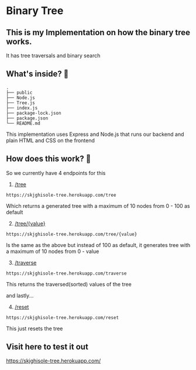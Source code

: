 # Binary Tree

## This is my Implementation on how the binary tree works.

It has tree traversals and binary search

## What's inside? 🚀
    .
    ├── public
    ├── Node.js
    ├── Tree.js
    ├── index.js
    ├── package-lock.json
    ├── package.json
    └── README.md
    
This implementation uses Express and Node.js that runs our backend and plain HTML and CSS on the frontend

## How does this work? 🤔
So we currently have 4 endpoints for this
1. [/tree](https://skjghisole-tree.herokuapp.com/tree)
```shell
https://skjghisole-tree.herokuapp.com/tree
```
Which returns a generated tree with a maximum of 10 nodes from 0 - 100 as default

2. [/tree/{value}](https://skjghisole-tree.herokuapp.com/tree/5)
```shell
https://skjghisole-tree.herokuapp.com/tree/{value}
```
Is the same as the above but instead of 100 as default, it generates tree with a maximum of 10 nodes from 0 - value

3. [/traverse](https://skjghisole-tree.herokuapp.com/traverse)
```shell
https://skjghisole-tree.herokuapp.com/traverse
```
This returns the traversed(sorted) values of the tree

and lastly...

4. [/reset](https://skjghisole-tree.herokuapp.com/reset)
```shell
https://skjghisole-tree.herokuapp.com/reset
```
This just resets the tree

## Visit here to test it out
https://skjghisole-tree.herokuapp.com/
